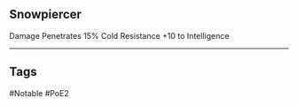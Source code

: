 ## Snowpiercer
Damage Penetrates 15% Cold Resistance
+10 to Intelligence

---
## Tags
#Notable
#PoE2
